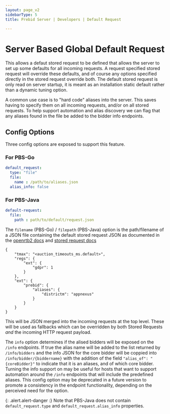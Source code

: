 ```yaml
---
layout: page_v2
sidebarType: 5
title: Prebid Server | Developers | Default Request

---
```


# Server Based Global Default Request

This allows a defaut stored request to be defined that allows the server to set up some defaults for all incoming requests. A request specified stored request will override these defaults, and of course any options specified directly in the stored request override both. The default stored request is only read on server startup, it is meant as an installation static default rather than a dynamic tuning option.

A common use case is to "hard code" aliases into the server. This saves having to specify them on all incoming requests, and/or on all stored requests. To help support automation and alias discovery we can flag that any aliases found in the file be added to the bidder info endpoints.

## Config Options

Three config options are exposed to support this feature.

### For PBS-Go
```yaml
default_request:
  type: "file"
  file:
    name : /path/to/aliases.json
  alias_info: false
```

### For PBS-Java
```yaml
default-request:
  file:
    path : path/to/default/request.json
```

The `filename` (PBS-Go) / `filepath` (PBS-Java) option is the path/filename of a JSON file containing the default stored request JSON as documented in the [openrtb2 docs](/prebid-server/endpoints/openrtb2/auction.html) and [stored request docs](/prebid-server/developers/stored-requests.html)
```
{
    "tmax": "<auction_timeouts_ms.default>",
    "regs": {
        "ext": {
            "gdpr": 1
        }
    },
    "ext": {
        "prebid": {
            "aliases": {
                "districtm": "appnexus"
            }
        }
    }
}
```
This will be JSON merged into the incoming requests at the top level. These will be used as fallbacks which can be overridden by both Stored Requests _and_ the incoming HTTP request payload.

The `info` option determines if the alised bidders will be exposed on the `/info` endpoints. If true the alias name will be added to the list returned by
`/info/bidders` and the info JSON for the core bidder will be coppied into `/info/bidder/{biddername}` with the addition of the field
`"alias_of": "{coreBidder}"` to indicate that it is an aliases, and of which core bidder. Turning the info support on may be useful for hosts
that want to support automation around the `/info` endpoints that will include the predefined aliases.  This config option may be deprecated in a future
version to promote a consistency in the endpoint functionality, depending on the perceived need for the option.

{: .alert.alert-danger :}
Note that PBS-Java does not contain `default_request.type` and `default_request.alias_info` properties.